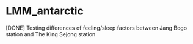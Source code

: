 # LMM_antarctic
[DONE] Testing differences of feeling/sleep factors between Jang Bogo station and The King Sejong station
